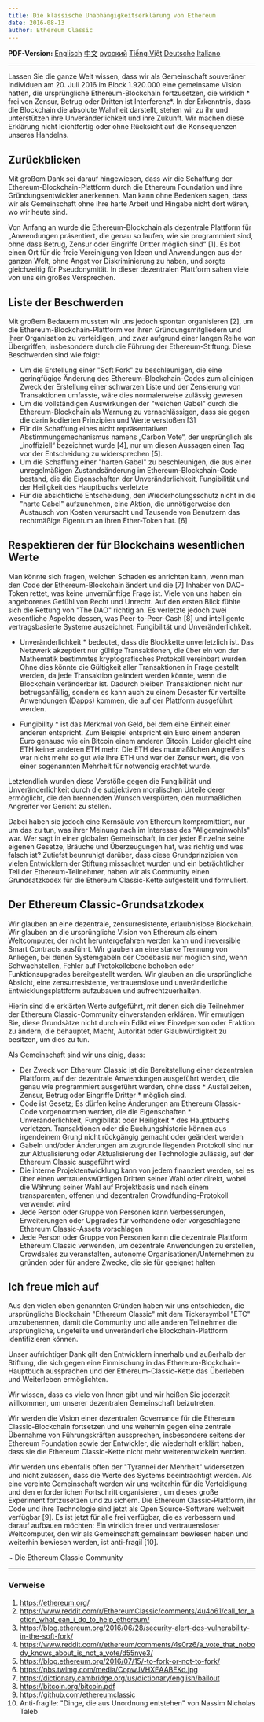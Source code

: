 ```yaml
---
title: Die klassische Unabhängigkeitserklärung von Ethereum
date: 2016-08-13
author: Ethereum Classic
---
```

<b>PDF-Version:</b>
<a href="/ETC_Declaration_of_Independence.pdf">Englisch</a>
<a href="/ETC_Declaration_of_Independence_chinese.pdf">中文</a>
<a href="/ETC_Declaration_of_Independence_russian.pdf">русский</a>
<a href="/ETC_Declaration_of_Independence_vietnamese.pdf">Tiếng Việt</a>
<a href="/ETC_Declaration_of_Independence_german.pdf">Deutsche</a>
<a href="/ETC_Declaration_of_Independence_italian.pdf">Italiano</a>

---

Lassen Sie die ganze Welt wissen, dass wir als Gemeinschaft souveräner Individuen am 20. Juli 2016 im Block 1.920.000 eine gemeinsame Vision hatten, die ursprüngliche Ethereum-Blockchain fortzusetzen, die wirklich * frei von Zensur, Betrug oder Dritten ist Interferenz*. In der Erkenntnis, dass die Blockchain die absolute Wahrheit darstellt, stehen wir zu ihr und unterstützen ihre Unveränderlichkeit und ihre Zukunft. Wir machen diese Erklärung nicht leichtfertig oder ohne Rücksicht auf die Konsequenzen unseres Handelns.

## Zurückblicken

Mit großem Dank sei darauf hingewiesen, dass wir die Schaffung der Ethereum-Blockchain-Plattform durch die Ethereum Foundation und ihre Gründungsentwickler anerkennen. Man kann ohne Bedenken sagen, dass wir als Gemeinschaft ohne ihre harte Arbeit und Hingabe nicht dort wären, wo wir heute sind.

Von Anfang an wurde die Ethereum-Blockchain als dezentrale Plattform für „Anwendungen präsentiert, die genau so laufen, wie sie programmiert sind, ohne dass Betrug, Zensur oder Eingriffe Dritter möglich sind“ [1]. Es bot einen Ort für die freie Vereinigung von Ideen und Anwendungen aus der ganzen Welt, ohne Angst vor Diskriminierung zu haben, und sorgte gleichzeitig für Pseudonymität. In dieser dezentralen Plattform sahen viele von uns ein großes Versprechen.

## Liste der Beschwerden

Mit großem Bedauern mussten wir uns jedoch spontan organisieren [2], um die Ethereum-Blockchain-Plattform vor ihren Gründungsmitgliedern und ihrer Organisation zu verteidigen, und zwar aufgrund einer langen Reihe von Übergriffen, insbesondere durch die Führung der Ethereum-Stiftung.
Diese Beschwerden sind wie folgt:

- Um die Erstellung einer "Soft Fork" zu beschleunigen, die eine geringfügige Änderung des Ethereum-Blockchain-Codes zum alleinigen Zweck der Erstellung einer schwarzen Liste und der Zensierung von Transaktionen umfasste, wäre dies normalerweise zulässig gewesen
- Um die vollständigen Auswirkungen der "weichen Gabel" durch die Ethereum-Blockchain als Warnung zu vernachlässigen, dass sie gegen die darin kodierten Prinzipien und Werte verstoßen [3]
- Für die Schaffung eines nicht repräsentativen Abstimmungsmechanismus namens „Carbon Vote“, der ursprünglich als „inoffiziell“ bezeichnet wurde [4], nur um diesen Aussagen einen Tag vor der Entscheidung zu widersprechen [5].
- Um die Schaffung einer "harten Gabel" zu beschleunigen, die aus einer unregelmäßigen Zustandsänderung im Ethereum-Blockchain-Code bestand, die die Eigenschaften der Unveränderlichkeit, Fungibilität und der Heiligkeit des Hauptbuchs verletzte
- Für die absichtliche Entscheidung, den Wiederholungsschutz nicht in die "harte Gabel" aufzunehmen, eine Aktion, die unnötigerweise den Austausch von Kosten verursacht und Tausende von Benutzern das rechtmäßige Eigentum an ihren Ether-Token hat. [6]

## Respektieren der für Blockchains wesentlichen Werte

Man könnte sich fragen, welchen Schaden es anrichten kann, wenn man den Code der Ethereum-Blockchain ändert und die [7] Inhaber von DAO-Token rettet, was keine unvernünftige Frage ist. Viele von uns haben ein angeborenes Gefühl von Recht und Unrecht. Auf den ersten Blick fühlte sich die Rettung von "The DAO" richtig an. Es verletzte jedoch zwei wesentliche Aspekte dessen, was Peer-to-Peer-Cash [8] und intelligente vertragsbasierte Systeme auszeichnet: Fungibilität und Unveränderlichkeit.

* Unveränderlichkeit * bedeutet, dass die Blockkette unverletzlich ist. Das Netzwerk akzeptiert nur gültige Transaktionen, die über ein von der Mathematik bestimmtes kryptografisches Protokoll vereinbart wurden. Ohne dies könnte die Gültigkeit aller Transaktionen in Frage gestellt werden, da jede Transaktion geändert werden könnte, wenn die Blockchain veränderbar ist. Dadurch bleiben Transaktionen nicht nur betrugsanfällig, sondern es kann auch zu einem Desaster für verteilte Anwendungen (Dapps) kommen, die auf der Plattform ausgeführt werden.

* Fungibility * ist das Merkmal von Geld, bei dem eine Einheit einer anderen entspricht. Zum Beispiel entspricht ein Euro einem anderen Euro genauso wie ein Bitcoin einem anderen Bitcoin. Leider gleicht eine ETH keiner anderen ETH mehr. Die ETH des mutmaßlichen Angreifers war nicht mehr so gut wie Ihre ETH und war der Zensur wert, die von einer sogenannten Mehrheit für notwendig erachtet wurde.

Letztendlich wurden diese Verstöße gegen die Fungibilität und Unveränderlichkeit durch die subjektiven moralischen Urteile derer ermöglicht, die den brennenden Wunsch verspürten, den mutmaßlichen Angreifer vor Gericht zu stellen.
  
Dabei haben sie jedoch eine Kernsäule von Ethereum kompromittiert, nur um das zu tun, was ihrer Meinung nach im Interesse des "Allgemeinwohls" war. Wer sagt in einer globalen Gemeinschaft, in der jeder Einzelne seine eigenen Gesetze, Bräuche und Überzeugungen hat, was richtig und was falsch ist?
Zutiefst beunruhigt darüber, dass diese Grundprinzipien von vielen Entwicklern der Stiftung missachtet wurden und ein beträchtlicher Teil der Ethereum-Teilnehmer, haben wir als Community einen Grundsatzkodex für die Ethereum Classic-Kette aufgestellt und formuliert.

## Der Ethereum Classic-Grundsatzkodex

Wir glauben an eine dezentrale, zensurresistente, erlaubnislose Blockchain. Wir glauben an die ursprüngliche Vision von Ethereum als einem Weltcomputer, der nicht heruntergefahren werden kann und irreversible Smart Contracts ausführt. Wir glauben an eine starke Trennung von Anliegen, bei denen Systemgabeln der Codebasis nur möglich sind, wenn Schwachstellen, Fehler auf Protokollebene behoben oder Funktionsupgrades bereitgestellt werden. Wir glauben an die ursprüngliche Absicht, eine zensurresistente, vertrauenslose und unveränderliche Entwicklungsplattform aufzubauen und aufrechtzuerhalten.

Hierin sind die erklärten Werte aufgeführt, mit denen sich die Teilnehmer der Ethereum Classic-Community einverstanden erklären. Wir ermutigen Sie, diese Grundsätze nicht durch ein Edikt einer Einzelperson oder Fraktion zu ändern, die behauptet, Macht, Autorität oder Glaubwürdigkeit zu besitzen, um dies zu tun.

Als Gemeinschaft sind wir uns einig, dass:

- Der Zweck von Ethereum Classic ist die Bereitstellung einer dezentralen Plattform, auf der dezentrale Anwendungen ausgeführt werden, die genau wie programmiert ausgeführt werden, ohne dass * Ausfallzeiten, Zensur, Betrug oder Eingriffe Dritter * möglich sind.
- Code ist Gesetz; Es dürfen keine Änderungen am Ethereum Classic-Code vorgenommen werden, die die Eigenschaften * Unveränderlichkeit, Fungibilität oder Heiligkeit * des Hauptbuchs verletzen. Transaktionen oder die Buchungshistorie können aus irgendeinem Grund nicht rückgängig gemacht oder geändert werden
- Gabeln und/oder Änderungen am zugrunde liegenden Protokoll sind nur zur Aktualisierung oder Aktualisierung der Technologie zulässig, auf der Ethereum Classic ausgeführt wird
- Die interne Projektentwicklung kann von jedem finanziert werden, sei es über einen vertrauenswürdigen Dritten seiner Wahl oder direkt, wobei die Währung seiner Wahl auf Projektbasis und nach einem transparenten, offenen und dezentralen Crowdfunding-Protokoll verwendet wird
- Jede Person oder Gruppe von Personen kann Verbesserungen, Erweiterungen oder Upgrades für vorhandene oder vorgeschlagene Ethereum Classic-Assets vorschlagen
- Jede Person oder Gruppe von Personen kann die dezentrale Plattform Ethereum Classic verwenden, um dezentrale Anwendungen zu erstellen, Crowdsales zu veranstalten, autonome Organisationen/Unternehmen zu gründen oder für andere Zwecke, die sie für geeignet halten

## Ich freue mich auf

Aus den vielen oben genannten Gründen haben wir uns entschieden, die ursprüngliche Blockchain "Ethereum Classic" mit dem Tickersymbol "ETC" umzubenennen, damit die Community und alle anderen Teilnehmer die ursprüngliche, ungeteilte und unveränderliche Blockchain-Plattform identifizieren können.

Unser aufrichtiger Dank gilt den Entwicklern innerhalb und außerhalb der Stiftung, die sich gegen eine Einmischung in das Ethereum-Blockchain-Hauptbuch aussprachen und der Ethereum-Classic-Kette das Überleben und Weiterleben ermöglichten.

Wir wissen, dass es viele von Ihnen gibt und wir heißen Sie jederzeit willkommen, um unserer dezentralen Gemeinschaft beizutreten.

Wir werden die Vision einer dezentralen Governance für die Ethereum Classic-Blockchain fortsetzen und uns weiterhin gegen eine zentrale Übernahme von Führungskräften aussprechen, insbesondere seitens der Ethereum Foundation sowie der Entwickler, die wiederholt erklärt haben, dass sie die Ethereum Classic-Kette nicht mehr weiterentwickeln werden.

Wir werden uns ebenfalls offen der "Tyrannei der Mehrheit" widersetzen und nicht zulassen, dass die Werte des Systems beeinträchtigt werden. Als eine vereinte Gemeinschaft werden wir uns weiterhin für die Verteidigung und den erforderlichen Fortschritt organisieren, um dieses große Experiment fortzusetzen und zu sichern. Die Ethereum Classic-Plattform, ihr Code und ihre Technologie sind jetzt als Open Source-Software weltweit verfügbar [9]. Es ist jetzt für alle frei verfügbar, die es verbessern und darauf aufbauen möchten: Ein wirklich freier und vertrauensloser Weltcomputer, den wir als Gemeinschaft gemeinsam bewiesen haben und weiterhin bewiesen werden, ist anti-fragil [10].

~ Die Ethereum Classic Community

---

### Verweise

1. https://ethereum.org/
2. https://www.reddit.com/r/EthereumClassic/comments/4u4o61/call_for_action_what_can_i_do_to_help_ethereum/
3. https://blog.ethereum.org/2016/06/28/security-alert-dos-vulnerability-in-the-soft-fork/
4. https://www.reddit.com/r/ethereum/comments/4s0rz6/a_vote_that_nobody_knows_about_is_not_a_vote/d55nye3/
5. https://blog.ethereum.org/2016/07/15/-to-fork-or-not-to-fork/
6. https://pbs.twimg.com/media/CopwJVHXEAABEKd.jpg
7. https://dictionary.cambridge.org/us/dictionary/english/bailout
8. https://bitcoin.org/bitcoin.pdf
9. https://github.com/ethereumclassic
10. Anti-fragile: "Dinge, die aus Unordnung entstehen" von Nassim Nicholas Taleb